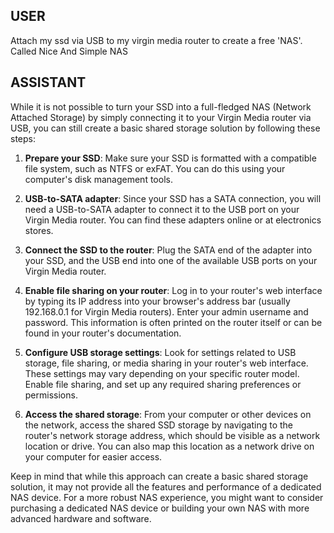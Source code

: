 ## USER
Attach my ssd via USB to my virgin media router to create a free 'NAS'. Called Nice And Simple NAS

## ASSISTANT
While it is not possible to turn your SSD into a full-fledged NAS (Network Attached Storage) by simply connecting it to your Virgin Media router via USB, you can still create a basic shared storage solution by following these steps:

1. **Prepare your SSD**: Make sure your SSD is formatted with a compatible file system, such as NTFS or exFAT. You can do this using your computer's disk management tools.

2. **USB-to-SATA adapter**: Since your SSD has a SATA connection, you will need a USB-to-SATA adapter to connect it to the USB port on your Virgin Media router. You can find these adapters online or at electronics stores.

3. **Connect the SSD to the router**: Plug the SATA end of the adapter into your SSD, and the USB end into one of the available USB ports on your Virgin Media router.

4. **Enable file sharing on your router**: Log in to your router's web interface by typing its IP address into your browser's address bar (usually 192.168.0.1 for Virgin Media routers). Enter your admin username and password. This information is often printed on the router itself or can be found in your router's documentation.

5. **Configure USB storage settings**: Look for settings related to USB storage, file sharing, or media sharing in your router's web interface. These settings may vary depending on your specific router model. Enable file sharing, and set up any required sharing preferences or permissions.

6. **Access the shared storage**: From your computer or other devices on the network, access the shared SSD storage by navigating to the router's network storage address, which should be visible as a network location or drive. You can also map this location as a network drive on your computer for easier access.

Keep in mind that while this approach can create a basic shared storage solution, it may not provide all the features and performance of a dedicated NAS device. For a more robust NAS experience, you might want to consider purchasing a dedicated NAS device or building your own NAS with more advanced hardware and software.